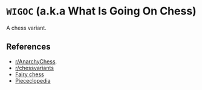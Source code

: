 # `WIGOC` (a.k.a What Is Going On Chess)

A chess variant.

## References

* [r/AnarchyChess](https://www.reddit.com/r/AnarchyChess/wiki/index/).
* [r/chessvariants](https://www.reddit.com/r/chessvariants/)
* [Fairy chess](https://en.wikipedia.org/wiki/Fairy_chess)
* [Piececlopedia](https://www.chessvariants.com/index/mainquery.php?type=Piececlopedia&orderby=LinkText&displayauthor=1&displayinventor=1&usethisheading=Piececlopedia)
